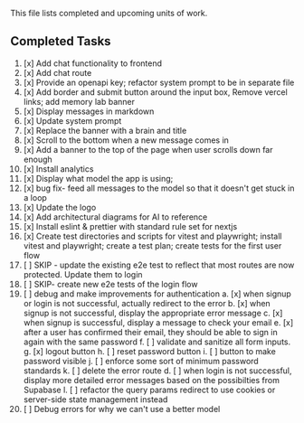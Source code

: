 This file lists completed and upcoming units of work.

## Completed Tasks

1. [x] Add chat functionality to frontend
2. [x] Add chat route
3. [x] Provide an openapi key; refactor system prompt to be in separate file
4. [x] Add border and submit button around the input box, Remove vercel links; add memory lab banner
5. [x] Display messages in markdown
6. [x] Update system prompt
7. [x] Replace the banner with a brain and title
8. [x] Scroll to the bottom when a new message comes in
9. [x] Add a banner to the top of the page when user scrolls down far enough
10. [x] Install analytics
11. [x] Display what model the app is using;
12. [x] bug fix- feed all messages to the model so that it doesn't get stuck in a loop
13. [x] Update the logo
14. [x] Add architectural diagrams for AI to reference
15. [x] Install eslint & prettier with standard rule set for nextjs
16. [x] Create test directories and scripts for vitest and playwright; install vitest and playwright; create a test plan; create tests for the first user flow
17. [ ] SKIP - update the existing e2e test to reflect that most routes are now protected. Update them to login
18. [ ] SKIP- create new e2e tests of the login flow
19. [ ] debug and make improvements for authentication
    a. [x] when signup or login is not successful, actually redirect to the error
    b. [x] when signup is not successful, display the appropriate error message
    c. [x] when signup is successful, display a message to check your email
    e. [x] after a user has confirmed their email, they should be able to sign in again with the same password
    f. [ ] validate and sanitize all form inputs.
    g. [x] logout button
    h. [ ] reset password button
    i. [ ] button to make password visible
    j. [ ] enforce some sort of minimum password standards
    k. [ ] delete the error route
    d. [ ] when login is not successful, display more detailed error messages based on the possibilties from Supabase
    l. [ ] refactor the query params redirect to use cookies or server-side state management instead
21. [ ] Debug errors for why we can't use a better model